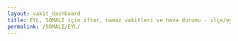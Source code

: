 ```yaml
---
layout: vakit_dashboard
title: EYL, SOMALI için iftar, namaz vakitleri ve hava durumu - ilçe/eyalet seç
permalink: /SOMALI/EYL/
---
```


<script type="text/javascript">
  var GLOBAL_COUNTRY = 'SOMALI';
  var GLOBAL_CITY = 'EYL';
  var GLOBAL_STATE = '';
  var lat = 72;
  var lon = 21;
</script>
